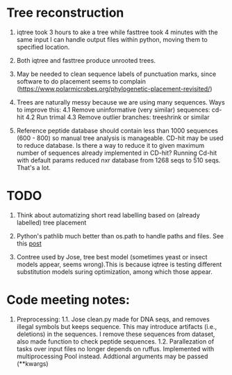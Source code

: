 # Tree reconstruction

1. iqtree took 3 hours to ake a tree while fasttree took 4 minutes with the same input
   I can handle output files within python, moving them to specified location.

2. Both iqtree and fasttree produce unrooted trees.

3. May be needed to clean sequence labels of punctuation marks, since 
   software to do placement seems to complain (https://www.polarmicrobes.org/phylogenetic-placement-revisited/)

4. Trees are naturally messy because we are using many sequences. Ways to improve this:
   4.1 Remove uninformative (very similar) sequences: cd-hit
   4.2 Run trimal
   4.3 Remove outlier branches: treeshrink or similar

5. Reference peptide database should contain less than 1000 sequences (600 - 800) so manual tree analysis is manageable.
   CD-hit may be used to reduce database. Is  there a way to reduce it to given maximum number of sequences already implemented in CD-hit?
   Running Cd-hit with default params reduced nxr database from 1268 seqs to 510 seqs. That's a lot.


# TODO

1. Think about automatizing short read labelling based on (already labelled) tree placement

2. Python's pathlib much better than os.path to handle paths and files. See this [post](https://medium.com/@ageitgey/python-3-quick-tip-the-easy-way-to-deal-with-file-paths-on-windows-mac-and-linux-11a072b58d5f)

3. Contree used by Jose, tree best model (sometimes yeast or insect models appear, seems wrong).This is because iqtree is testing different substitution models suring optimization, among which those appear.

# Code meeting notes:

1. Preprocessing:
   1.1. Jose clean.py made for DNA seqs, and removes illegal symbols but keeps sequence. This may introduce artifacts (i.e., deletions) in the sequences. I remove these sequences from dataset, also made function to check peptide sequences.
   1.2. Parallezation of tasks over input files no longer depends on ruffus. Implemented with 
   multiprocessing Pool instead. Addtional arguments may be passed (**kwargs) 
   